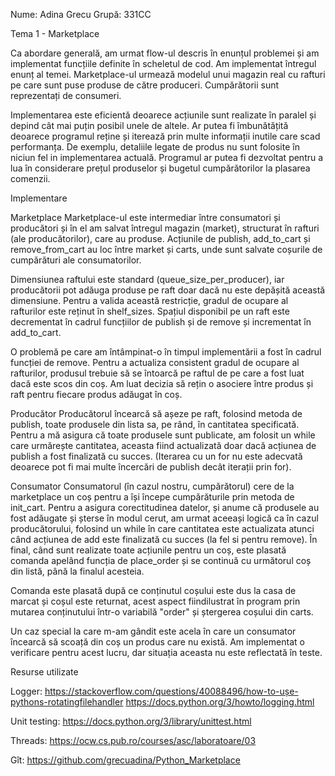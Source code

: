 Nume: Adina Grecu
Grupă: 331CC


Tema 1 - Marketplace

Ca abordare generală, am urmat flow-ul descris în enunțul problemei și am 
implementat funcțiile definite în scheletul de cod. Am implementat întregul 
enunț al temei. Marketplace-ul urmează modelul unui magazin real cu rafturi pe
care sunt puse produse de către produceri. Cumpărătorii sunt reprezentați de 
consumeri. 

Implementarea este eficientă deoarece acțiunile sunt realizate în paralel și
depind cât mai puțin posibil unele de altele. Ar putea fi îmbunătățită deoarece
programul reține și iterează prin multe informații inutile care scad 
performanța. De exemplu, detaliile legate de produs nu sunt folosite în niciun
fel in implementarea actuală. Programul ar putea fi dezvoltat pentru a lua în 
considerare prețul produselor și bugetul cumpărătorilor la plasarea comenzii. 


Implementare

Marketplace
Marketplace-ul este intermediar între consumatori și producători și în el am
salvat întregul magazin (market), structurat în rafturi (ale producătorilor),
care au produse. Acțiunile de publish, add_to_cart și remove_from_cart au loc
între market și carts, unde sunt salvate coșurile de cumpărături ale 
consumatorilor.

Dimensiunea raftului este standard (queue_size_per_producer), iar producătorii
pot adăuga produse pe raft doar dacă nu este depășită această dimensiune.
Pentru a valida această restricție, gradul de ocupare al rafturilor este
reținut în shelf_sizes. Spațiul disponibil pe un raft este decrementat în 
cadrul funcțiilor de publish și de remove și incrementat în add_to_cart.

O problemă pe care am întâmpinat-o în timpul implementării a fost în cadrul 
funcției de remove. Pentru a actualiza consistent gradul de ocupare al 
rafturilor, produsul trebuie să se întoarcă pe raftul de pe care a fost luat
dacă este scos din coș. Am luat decizia să rețin o asociere între produs și 
raft pentru fiecare produs adăugat în coș.


Producător
Producătorul încearcă să așeze pe raft, folosind metoda de publish, toate 
produsele din lista sa, pe rând, în cantitatea specificată. Pentru a mă 
asigura că toate produsele sunt publicate, am folosit un while care urmărește
cantitatea, aceasta fiind actualizată doar dacă acțiunea de publish a fost 
finalizată cu succes. (Iterarea cu un for nu este adecvată deoarece pot fi 
mai multe încercări de publish decât iterații prin for).

Consumator
Consumatorul (în cazul nostru, cumpărătorul) cere de la marketplace un coș
pentru a își începe cumpărăturile prin metoda de init_cart. Pentru a asigura 
corectitudinea datelor, și anume că produsele au fost adăugate și șterse în
modul cerut, am urmat aceeași logică ca în cazul producătorului, folosind un 
while în care cantitatea este actualizata atunci când acțiunea de add este 
finalizată cu succes (la fel si pentru remove). În final, când sunt realizate
toate acțiunile pentru un coș, este plasată comanda apelând funcția de 
place_order și se continuă cu următorul coș din listă, până la finalul acesteia.

Comanda este plasată după ce conținutul coșului este dus la casa de marcat și
coșul este returnat, acest aspect fiindilustrat în program prin mutarea 
conținutului într-o variabilă "order" și ștergerea coșului din carts.

Un caz special la care m-am gândit este acela în care un consumator încearcă să 
scoață din coș un produs care nu există. Am implementat o verificare pentru 
acest lucru, dar situația aceasta nu este reflectată în teste.


Resurse utilizate

Logger: 
https://stackoverflow.com/questions/40088496/how-to-ușe-pythons-rotatingfilehandler
https://docs.python.org/3/howto/logging.html

Unit testing: 
https://docs.python.org/3/library/unittest.html

Threads:
https://ocw.cs.pub.ro/courses/asc/laboratoare/03

Gît:
https://github.com/grecuadina/Python_Marketplace